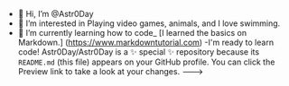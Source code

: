 - 👋 Hi, I’m @Astr0Day
- 👀 I’m interested in Playing video games, animals, and I love swimming.
- 🌱 I’m currently learning how to code_
[I learned the basics on Markdown.] (https://www.markdowntutorial.com) 
-I'm ready to learn code!
Astr0Day/Astr0Day is a ✨ special ✨ repository because its `README.md` (this file) appears on your GitHub profile.
You can click the Preview link to take a look at your changes.
--->
